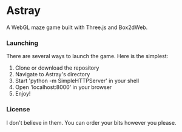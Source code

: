 # Astray

A WebGL maze game built with Three.js and Box2dWeb.

### Launching

There are several ways to launch the game. Here is the simplest:

1. Clone or download the repository
2. Navigate to Astray's directory
3. Start 'python -m SimpleHTTPServer' in your shell
4. Open 'localhost:8000' in your browser
5. Enjoy!

### License

I don't believe in them. You can order your bits however you please.

